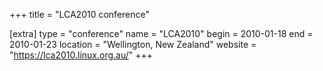 +++
title = "LCA2010 conference"

[extra]
type = "conference"
name = "LCA2010"
begin = 2010-01-18
end = 2010-01-23
location = "Wellington, New Zealand"
website = "https://lca2010.linux.org.au/"
+++

